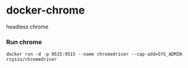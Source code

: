 # docker-chrome
headless chrome

### Run chrome
```
docker run -d -p 9515:9515 --name chromedriver --cap-add=SYS_ADMIN rsysio/chromedriver
```

